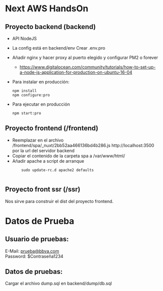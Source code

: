 # Next AWS HandsOn


## Proyecto backend (backend)

- API NodeJS 
- La config está en backend/env Crear .env.pro
- Añadir nginx y hacer proxy al puerto elegido y configurar PM2 o forever
    - https://www.digitalocean.com/community/tutorials/how-to-set-up-a-node-js-application-for-production-on-ubuntu-16-04
- Para instalar en producción:
    ```
    npm install
    npm configure:pro
    ```
    
- Para ejecutar en producción
    ```
    npm start:pro

## Proyecto frontend (/frontend)

- Reemplazar en el archivo /frontend/spa/_nuxt/2bb52aa466136bd4b286.js http://localhost:3500 por la url del servidor backend
- Copiar el contenido de la carpeta spa a /var/www/html/
- Añadir apache a script de arranque
    ```
        sudo update-rc.d apache2 defaults
            
## Proyecto front ssr (/ssr)

Nos sirve para construir el dist del proyecto frontend.

# Datos de Prueba


## Usuario de pruebas:

E-Mail: prueba@bbva.com  
Password: $Contraseña1234

## Datos de pruebas:

Cargar el archivo dump.sql en backend/dump/db.sql 
